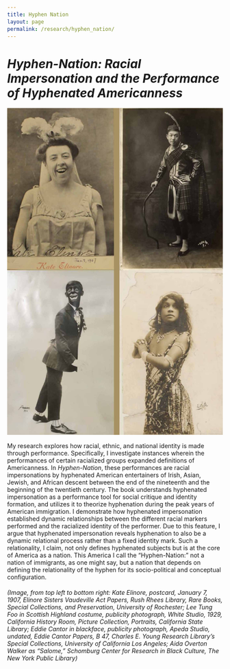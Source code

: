 ```yaml
---
title: Hyphen Nation
layout: page
permalink: /research/hyphen_nation/
---
```


# ***Hyphen-Nation: Racial Impersonation and the Performance of Hyphenated Americanness***

![alternative archives](../../assets/images/hyphen_nation.jpg)


My research explores how racial, ethnic, and national identity is made through performance. Specifically, I investigate instances wherein the performances of certain racialized groups expanded definitions of Americanness. In *Hyphen-Nation*, these performances are racial impersonations by hyphenated American entertainers of Irish, Asian, Jewish, and African descent between the end of the nineteenth and the beginning of the twentieth century. The book understands hyphenated impersonation as a performance tool for social critique and identity formation, and utilizes it to theorize hyphenation during the peak years of American immigration. I demonstrate how hyphenated impersonation established dynamic relationships between the different racial markers performed and the racialized identity of the performer. Due to this feature, I argue that hyphenated impersonation reveals hyphenation to also be a dynamic relational process rather than a fixed identity mark. Such a relationality, I claim, not only defines hyphenated subjects but is at the core of America as a nation. This America I call the “Hyphen-Nation:” not a nation of immigrants, as one might say, but a nation that depends on defining the relationality of the hyphen for its socio-political and conceptual configuration.

###### (Image, from top left to bottom right: Kate Elinore, postcard, January 7, 1907, Elinore Sisters Vaudeville Act Papers, Rush Rhees Library, Rare Books, Special Collections, and Preservation, University of Rochester; Lee Tung Foo in Scottish Highland costume, publicity photograph, White Studio, 1929, California History Room, Picture Collection, Portraits, California State Library; Eddie Cantor in blackface, publicity photograph, Apeda Studio, undated, Eddie Cantor Papers, B 47, Charles E. Young Research Library’s Special Collections, University of California Los Angeles; Aida Overton Walker as “Salome,” Schomburg Center for Research in Black Culture, The New York Public Library)